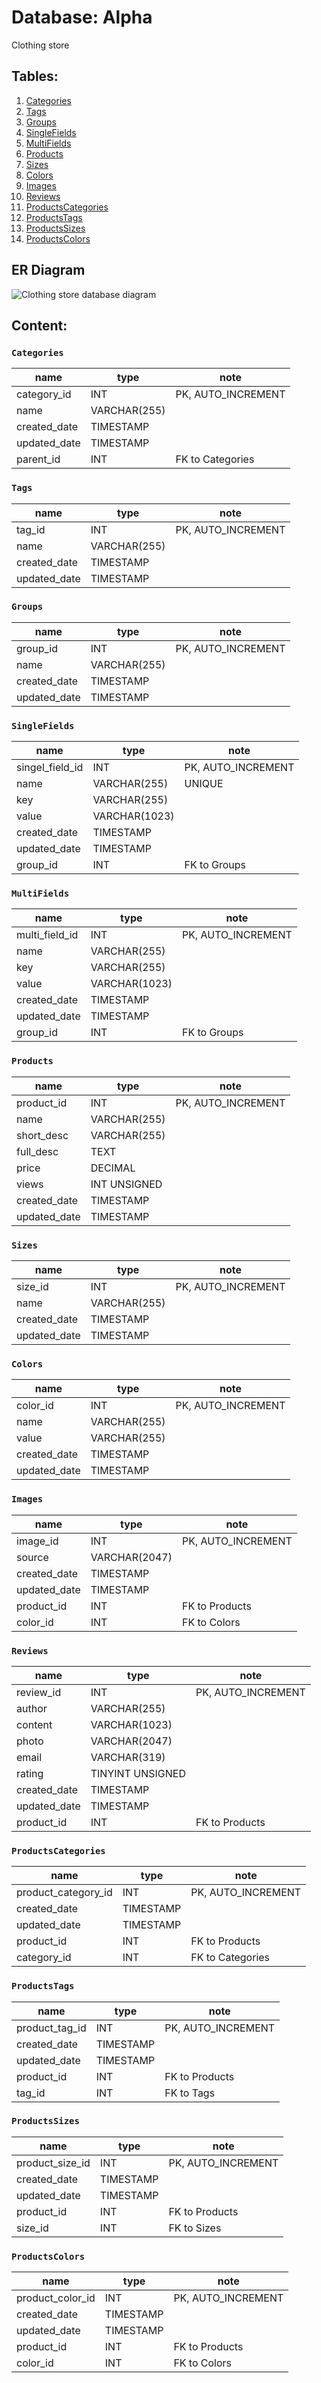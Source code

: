 # Database: Alpha

Clothing store

## Tables:

1. [Categories](#categories)
2. [Tags](#tags)
3. [Groups](#groups)
4. [SingleFields](#singlefields)
5. [MultiFields](#multifields)
6. [Products](#products)
7. [Sizes](#sizes)
8. [Colors](#colors)
9. [Images](#images)
10. [Reviews](#reviews)
11. [ProductsCategories](#productscategories)
12. [ProductsTags](#productstags)
13. [ProductsSizes](#productssizes)
14. [ProductsColors](#productscolors)

## ER Diagram

![Clothing store database diagram](./diagram.svg)

## Content:

### `Categories`

| name         | type         | note               |
| ------------ | ------------ | ------------------ |
| category_id  | INT          | PK, AUTO_INCREMENT |
| name         | VARCHAR(255) |                    |
| created_date | TIMESTAMP    |                    |
| updated_date | TIMESTAMP    |                    |
| parent_id    | INT          | FK to Categories   |

### `Tags`

| name         | type         | note               |
| ------------ | ------------ | ------------------ |
| tag_id       | INT          | PK, AUTO_INCREMENT |
| name         | VARCHAR(255) |                    |
| created_date | TIMESTAMP    |                    |
| updated_date | TIMESTAMP    |                    |

### `Groups`

| name         | type         | note               |
| ------------ | ------------ | ------------------ |
| group_id     | INT          | PK, AUTO_INCREMENT |
| name         | VARCHAR(255) |                    |
| created_date | TIMESTAMP    |                    |
| updated_date | TIMESTAMP    |                    |

### `SingleFields`

| name            | type          | note               |
| --------------- | ------------- | ------------------ |
| singel_field_id | INT           | PK, AUTO_INCREMENT |
| name            | VARCHAR(255)  | UNIQUE             |
| key             | VARCHAR(255)  |                    |
| value           | VARCHAR(1023) |                    |
| created_date    | TIMESTAMP     |                    |
| updated_date    | TIMESTAMP     |                    |
| group_id        | INT           | FK to Groups       |

### `MultiFields`

| name           | type          | note               |
| -------------- | ------------- | ------------------ |
| multi_field_id | INT           | PK, AUTO_INCREMENT |
| name           | VARCHAR(255)  |                    |
| key            | VARCHAR(255)  |                    |
| value          | VARCHAR(1023) |                    |
| created_date   | TIMESTAMP     |                    |
| updated_date   | TIMESTAMP     |                    |
| group_id       | INT           | FK to Groups       |

### `Products`

| name         | type         | note               |
| ------------ | ------------ | ------------------ |
| product_id   | INT          | PK, AUTO_INCREMENT |
| name         | VARCHAR(255) |                    |
| short_desc   | VARCHAR(255) |                    |
| full_desc    | TEXT         |                    |
| price        | DECIMAL      |                    |
| views        | INT UNSIGNED |                    |
| created_date | TIMESTAMP    |                    |
| updated_date | TIMESTAMP    |                    |

### `Sizes`

| name         | type         | note               |
| ------------ | ------------ | ------------------ |
| size_id      | INT          | PK, AUTO_INCREMENT |
| name         | VARCHAR(255) |                    |
| created_date | TIMESTAMP    |                    |
| updated_date | TIMESTAMP    |                    |

### `Colors`

| name         | type         | note               |
| ------------ | ------------ | ------------------ |
| color_id     | INT          | PK, AUTO_INCREMENT |
| name         | VARCHAR(255) |                    |
| value        | VARCHAR(255) |                    |
| created_date | TIMESTAMP    |                    |
| updated_date | TIMESTAMP    |                    |

### `Images`

| name         | type          | note               |
| ------------ | ------------- | ------------------ |
| image_id     | INT           | PK, AUTO_INCREMENT |
| source       | VARCHAR(2047) |                    |
| created_date | TIMESTAMP     |                    |
| updated_date | TIMESTAMP     |                    |
| product_id   | INT           | FK to Products     |
| color_id     | INT           | FK to Colors       |

### `Reviews`

| name         | type             | note               |
| ------------ | ---------------- | ------------------ |
| review_id    | INT              | PK, AUTO_INCREMENT |
| author       | VARCHAR(255)     |                    |
| content      | VARCHAR(1023)    |                    |
| photo        | VARCHAR(2047)    |                    |
| email        | VARCHAR(319)     |                    |
| rating       | TINYINT UNSIGNED |                    |
| created_date | TIMESTAMP        |                    |
| updated_date | TIMESTAMP        |                    |
| product_id   | INT              | FK to Products     |

### `ProductsCategories`

| name                | type      | note               |
| ------------------- | --------- | ------------------ |
| product_category_id | INT       | PK, AUTO_INCREMENT |
| created_date        | TIMESTAMP |                    |
| updated_date        | TIMESTAMP |                    |
| product_id          | INT       | FK to Products     |
| category_id         | INT       | FK to Categories   |

### `ProductsTags`

| name           | type      | note               |
| -------------- | --------- | ------------------ |
| product_tag_id | INT       | PK, AUTO_INCREMENT |
| created_date   | TIMESTAMP |                    |
| updated_date   | TIMESTAMP |                    |
| product_id     | INT       | FK to Products     |
| tag_id         | INT       | FK to Tags         |

### `ProductsSizes`

| name            | type      | note               |
| --------------- | --------- | ------------------ |
| product_size_id | INT       | PK, AUTO_INCREMENT |
| created_date    | TIMESTAMP |                    |
| updated_date    | TIMESTAMP |                    |
| product_id      | INT       | FK to Products     |
| size_id         | INT       | FK to Sizes        |

### `ProductsColors`

| name             | type      | note               |
| ---------------- | --------- | ------------------ |
| product_color_id | INT       | PK, AUTO_INCREMENT |
| created_date     | TIMESTAMP |                    |
| updated_date     | TIMESTAMP |                    |
| product_id       | INT       | FK to Products     |
| color_id         | INT       | FK to Colors       |
